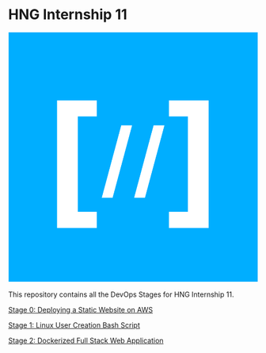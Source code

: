 # HNG Internship 11
![HNG LOGO](hng.png)

This repository contains all the DevOps Stages for HNG Internship 11.

[Stage 0: Deploying a Static Website on AWS](./Stage%200:%20Deploying%20a%20Static%20Website%20on%20AWS/)

[Stage 1: Linux User Creation Bash Script](./Stage%201:%20Linux%20User%20Creation%20Bash%20Script/)

[Stage 2: Dockerized Full Stack Web Application](./Stage%202:%20Dockerized%20Full%20Stack%20Web%20Application/)